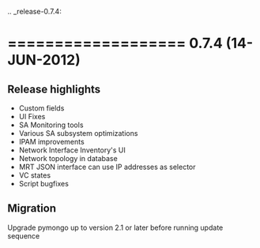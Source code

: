 .. _release-0.7.4:

===================
0.7.4 (14-JUN-2012)
===================

Release highlights
------------------

* Custom fields
* UI Fixes
* SA Monitoring tools
* Various SA subsystem optimizations
* IPAM improvements
* Network Interface Inventory's UI
* Network topology in database
* MRT JSON interface can use IP addresses as selector
* VC states
* Script bugfixes

Migration
---------

Upgrade pymongo up to version 2.1 or later before running update sequence

